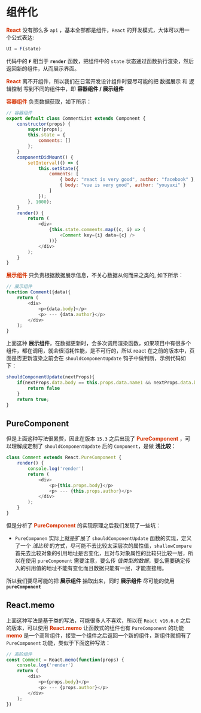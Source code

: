 # 组件化

**<font color="#d63200">React</font>** 没有那么多 ```api``` ，基本全部都是组件，```React``` 的开发模式，大体可以用一个公式表达:

```js
UI = F(state)
```

代码中的 **```F```** 相当于 **```render```** 函数，把组件中的 ```state``` 状态通过函数执行渲染，然后返回新的组件，从而展示界面。

**<font color="#d63200">React</font>** 离不开组件，所以我们在日常开发设计组件时要尽可能的把 数据展示 和 逻辑控制 写到不同的组件中，即 **容器组件 / 展示组件**

**<font color="#d63200">容器组件</font>** 负责数据获取，如下所示：

```js
// 容器组件
export default class CommentList extends Component {
    constructor(props) {
        super(props);
        this.state = {
            comments: []
        };
    }
    componentDidMount() {
        setInterval(() => {
            this.setState({
                comments: [
                    { body: "react is very good", author: "facebook" },
                    { body: "vue is very good", author: "youyuxi" }
                ]
            });
        }, 1000);
    }
    render() {
        return (
            <div>
                {this.state.comments.map((c, i) => (
                    <Comment key={i} data={c} />
                ))}
            </div>
        );
    }
}
```

**<font color="#d63200">展示组件</font>** 只负责根据数据展示信息，不关心数据从何而来之类的, 如下所示：

```js
// 展示组件
function Comment({data){
    return (
        <div>
            <p>{data.body}</p>
            <p> --- {data.author}</p>
        </div>
    );
}
```

上面这种 **展示组件**，在数据更新时，会多次调用渲染函数，如果项目中有很多个组件，都在调用，就会很消耗性能，是不可行的，所以 react 在之前的版本中，页面是否更新渲染之前会在 ```shouldComponentUpdate``` 钩子中做判断，示例代码如下：

```js
shouldComponentUpdate(nextProps){
    if(nextProps.data.body == this.props.data.name1 && nextProps.data.body == this.props.data.name2){
        return false
    }
    return true;
}
```

## PureComponent

但是上面这种写法很累赘，因此在版本 ```15.3``` 之后出现了 **<font color="#d63200">PureComponent</font>** ，可以理解成定制了 ```shouldComponentUpdate``` 后的 ```Component```，是做 **浅比较**：

```js
class Comment extends React.PureComponent {
    render() {
        console.log('render')
        return (
            <div>
                <p>{this.props.body}</p>
                <p> --- {this.props.author}</p>
            </div>
        );
    }
}
```

但是分析了 **<font color="#d63200">PureComponent</font>** 的实现原理之后我们发现了一些坑：

+ ```PureComponen``` 实际上就是扩展了 ```shouldComponentUpdate``` 函数的实现，定义了一个 *浅比较* 的方式，尽可能不去比较太深层次的属性值，```shallowCompare``` 首先去比较对象的引用地址是否变化，且对与对象属性的比较只比较一层，所以在使用 ```pureComponent``` 需要注意，要么传 *值类型的数据*，要么需要确定传入的引用值的地址不能有变化而且数据只能有一层，才能直接用。

所以我们要尽可能的把 **展示组件** 抽取出来，同时 **展示组件** 尽可能的使用 **```pureComponent```**

## React.memo

上面这种写法是基于类的写法，可能很多人不喜欢，所以在 ```React v16.6.0``` 之后的版本，可以使用 **<font color="#d63200">React.memo</font>** 让函数式的组件也有 ```PureComponent``` 的功能  
**<font color="#d63200">memo</font>** 是一个高阶组件，接受一个组件之后返回一个新的组件，新组件就拥有了 ```PureComponent``` 功能，类似于下面这种写法：

```js
// 高阶组件
const Comment = React.memo(function(props) {
    console.log('render')
    return (
        <div>
            <p>{props.body}</p>
            <p> --- {props.author}</p>
        </div>
    );
})
```
